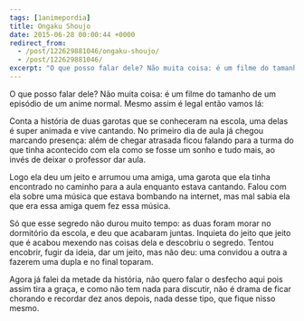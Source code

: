 ```yaml
---
tags: [1animepordia]
title: Ongaku Shoujo
date: 2015-06-28 00:00:44 +0000
redirect_from:
  - /post/122629881046/ongaku-shoujo/
  - /post/122629881046/
excerpt: "O que posso falar dele? Não muita coisa: é um filme do tamanho de um episódio de um anime normal. Mesmo assim é legal então vamos lá:"
---
```


O que posso falar dele? Não muita coisa: é um filme do tamanho de um
episódio de um anime normal. Mesmo assim é legal então vamos lá:

Conta a história de duas garotas que se conheceram na escola, uma delas
é super animada e vive cantando. No primeiro dia de aula já chegou
marcando presença: além de chegar atrasada ficou falando para a turma do
que tinha acontecido com ela como se fosse um sonho e tudo mais, ao
invés de deixar o professor dar aula.

Logo ela deu um jeito e arrumou uma amiga, uma garota que ela tinha
encontrado no caminho para a aula enquanto estava cantando. Falou com
ela sobre uma música que estava bombando na internet, mas mal sabia ela
que era essa amiga quem fez essa música.

Só que esse segredo não durou muito tempo: as duas foram morar no
dormitório da escola, e deu que acabaram juntas. Inquieta do jeito que
jeito que é acabou mexendo nas coisas dela e descobriu o segredo. Tentou
encobrir, fugir da ideia, dar um jeito, mas não deu: uma convidou a
outra a fazerem uma dupla e no final toparam.

Agora já falei da metade da história, não quero falar o desfecho aqui
pois assim tira a graça, e como não tem nada para discutir, não é drama
de ficar chorando e recordar dez anos depois, nada desse tipo, que fique
nisso mesmo.


